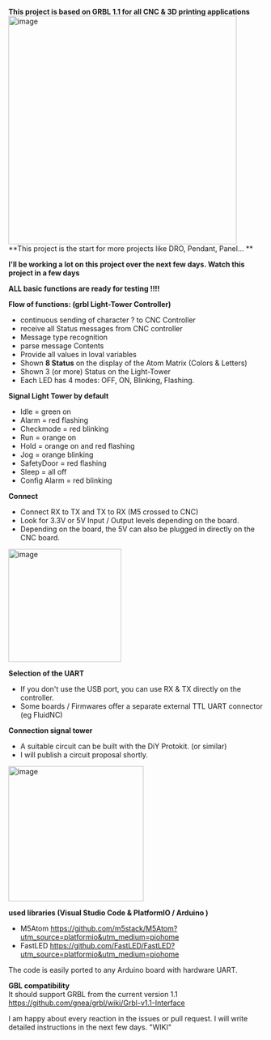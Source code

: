 **This project is based on GRBL 1.1 for all CNC & 3D printing applications**  
<img width="451" alt="image" src="https://user-images.githubusercontent.com/39780457/220300378-d39288d2-21e3-41ca-96fb-3849ed2d68d9.png">  
**This project is the start for more projects like DRO, Pendant, Panel... **

**I'll be working a lot on this project over the next few days. Watch this project in a few days**

**ALL basic functions are ready for testing !!!!**

**Flow of functions: (grbl Light-Tower  Controller)**
* continuous sending of character ? to CNC Controller
* receive all Status messages from CNC controller
* Message type recognition
* parse message Contents
* Provide all values in loval variables
* Shown **8 Status** on the display of the Atom Matrix (Colors & Letters)
* Shown 3 (or more) Status on the Light-Tower 
* Each LED has 4 modes: OFF, ON, Blinking, Flashing. 

**Signal Light Tower by default**
* Idle = green on
* Alarm = red flashing
* Checkmode = red blinking
* Run = orange on
* Hold = orange on and red flashing
* Jog = orange blinking
* SafetyDoor = red flashing
* Sleep = all off
* Config Alarm = red blinking

**Connect**
* Connect RX to TX and TX to RX (M5 crossed to CNC)
* Look for 3.3V or 5V Input / Output levels depending on the board.
* Depending on the board, the 5V can also be plugged in directly on the CNC board.
<img width="223" alt="image" src="https://user-images.githubusercontent.com/39780457/220160670-0b9d1765-2e1e-4385-9f77-221070fcda38.png">
 
**Selection of the UART**
* If you don't use the USB port, you can use RX & TX directly on the controller.
* Some boards / Firmwares offer a separate external TTL UART connector (eg FluidNC)
 
**Connection signal tower**
* A suitable circuit can be built with the DiY Protokit. (or similar)
* I will publish a circuit proposal shortly.
<img width="267" alt="image" src="https://user-images.githubusercontent.com/39780457/220189643-b8c80646-0ddd-4f3d-9b02-51f869ac9268.png">
 
**used libraries (Visual Studio Code & PlatformIO / Arduino )**
* M5Atom https://github.com/m5stack/M5Atom?utm_source=platformio&utm_medium=piohome
* FastLED https://github.com/FastLED/FastLED?utm_source=platformio&utm_medium=piohome

The code is easily ported to any Arduino board with hardware UART.

**GBL compatibility**  
It should support GRBL from the current version 1.1 https://github.com/gnea/grbl/wiki/Grbl-v1.1-Interface

I am happy about every reaction in the issues or pull request.
I will write detailed instructions in the next few days. "WIKI"


